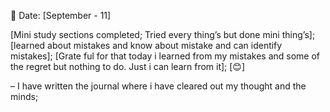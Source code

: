 📅 Date: [September - 11]

[Mini study sections completed; 
Tried every thing’s but done mini thing’s];
[learned about mistakes and know about mistake and can identify mistakes];
[Grate ful for that today i learned from my mistakes and some of the regret but nothing to do. Just i can learn from it];
[😊]

– I have written the journal where i have cleared  out my thought and the minds; 



